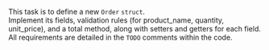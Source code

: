 This task is to define a new `Order` `struct`. \
Implement its fields, validation rules (for product_name, quantity, unit_price), and a total method, along with setters and getters for each field.\
All requirements are detailed in the `TODO` comments within the code.